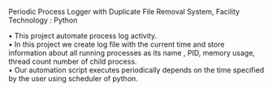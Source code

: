 Periodic Process Logger with Duplicate File Removal System, 
Facility Technology : Python 
 
•	This project automate process log activity.  
•	In this project we create log file with the current time and store information about all running processes as its name , PID,      memory usage, thread count number of child process.  
•	Our automation script executes periodically depends on the time specified by the user using scheduler of python.

